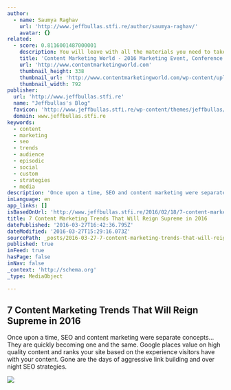 ```yaml
---
author:
  - name: Saumya Raghav
    url: 'http://www.jeffbullas.stfi.re/author/saumya-raghav/'
    avatar: {}
related:
  - score: 0.8116001487000001
    description: You will leave with all the materials you need to take a content marketing strategy back to your team - and - to implement a content marketing plan that will grow your business and inspire your audience.
    title: 'Content Marketing World - 2016 Marketing Event, Conference'
    url: 'http://www.contentmarketingworld.com'
    thumbnail_height: 338
    thumbnail_url: 'http://www.contentmarketingworld.com/wp-content/uploads/2015/10/CMWorld16_Logo_rev.png'
    thumbnail_width: 792
publisher:
  url: 'http://www.jeffbullas.stfi.re'
  name: "Jeffbullas's Blog"
  favicon: 'http://www.jeffbullas.stfi.re/wp-content/themes/jeffbullas/images/favicon.ico'
  domain: www.jeffbullas.stfi.re
keywords:
  - content
  - marketing
  - seo
  - trends
  - audience
  - episodic
  - social
  - custom
  - strategies
  - media
description: 'Once upon a time, SEO and content marketing were separate concepts... They are quickly becoming one and the same. Google places value on high quality content and ranks your site based on the experience visitors have with your content. Gone are the days of aggressive link building and over night SEO strategies.'
inLanguage: en
app_links: []
isBasedOnUrl: 'http://www.jeffbullas.stfi.re/2016/02/18/7-content-marketing-trends-will-reign-supreme-2016/?sf=lxyozb'
title: 7 Content Marketing Trends That Will Reign Supreme in 2016
datePublished: '2016-03-27T16:42:36.795Z'
dateModified: '2016-03-27T15:29:16.073Z'
sourcePath: _posts/2016-03-27-7-content-marketing-trends-that-will-reign-supreme-in-2016.md
published: true
inFeed: true
hasPage: false
inNav: false
_context: 'http://schema.org'
_type: MediaObject

---
```

<article style=""><h1>7 Content Marketing Trends That Will Reign Supreme in 2016</h1><p>Once upon a time, SEO and content marketing were separate concepts... They are quickly becoming one and the same. Google places value on high quality content and ranks your site based on the experience visitors have with your content. Gone are the days of aggressive link building and over night SEO strategies.</p><img src="http://www.jeffbullas.com/wp-content/uploads/2016/02/7-Content-Marketing-Trends-That-Will-Reign-Supreme-in-2016.jpg" /></article>